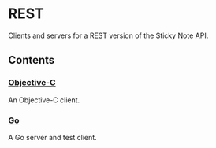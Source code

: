 # REST

Clients and servers for a REST version of the Sticky Note API.

## Contents

### [Objective-C](Objective-C)

An Objective-C client.

### [Go](Go)

A Go server and test client.

